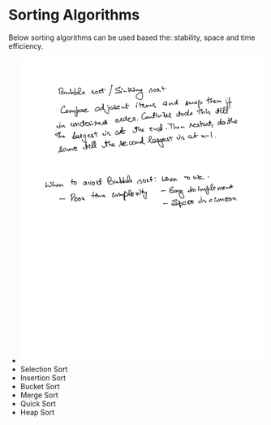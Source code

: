 # Sorting Algorithms
Below sorting algorithms can be used based the: stability, space and time efficiency.
* ![Bubble Sort](images/bubble_sort.jpg)
* Selection Sort
* Insertion Sort
* Bucket Sort
* Merge Sort
* Quick Sort
* Heap Sort